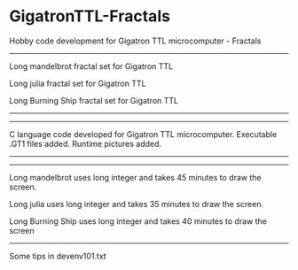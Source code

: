 # GigatronTTL-Fractals
Hobby code development for Gigatron TTL microcomputer - Fractals


---------------------------------------------------------------------------------------------------------------
Long mandelbrot fractal set for Gigatron TTL

Long julia fractal set for Gigatron TTL

Long Burning Ship fractal set for Gigatron TTL

---------------------------------------------------------------------------------------------------------------


---------------------------------------------------------------------------------------------------------------
C language code developed for Gigatron TTL microcomputer. 
Executable .GT1 files added.
Runtime pictures added.

---------------------------------------------------------------------------------------------------------------


---------------------------------------------------------------------------------------------------------------

Long mandelbrot uses long integer and takes 45 minutes to draw the screen.

Long julia uses long integer and takes 35 minutes to draw the screen.

Long Burning Ship uses long integer and takes 40 minutes to draw the screen

---------------------------------------------------------------------------------------------------------------
Some tips in devenv101.txt


